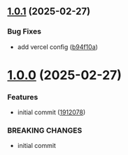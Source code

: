 ## [1.0.1](https://github.com/MuchaSsak/mesku.art/compare/v1.0.0...v1.0.1) (2025-02-27)


### Bug Fixes

* add vercel config ([b94f10a](https://github.com/MuchaSsak/mesku.art/commit/b94f10a0a56b0ac68f5e1d122067b984407c1d6c))



# [1.0.0](https://github.com/MuchaSsak/mesku.art/compare/191207808b1df2fafef8231beb6d532a5bbe61cb...v1.0.0) (2025-02-27)


### Features

* initial commit ([1912078](https://github.com/MuchaSsak/mesku.art/commit/191207808b1df2fafef8231beb6d532a5bbe61cb))


### BREAKING CHANGES

* initial commit



